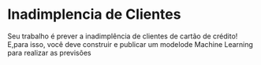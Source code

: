 # Inadimplencia de Clientes

Seu trabalho é prever a inadimplência de clientes de cartão de crédito! E,para  isso,  você  deve  construir  e  publicar  um  modelode  Machine  Learning  para realizar as previsões